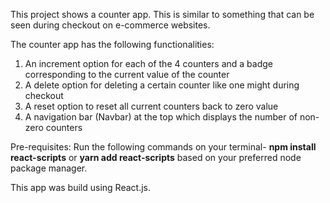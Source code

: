 This project shows a counter app. This is similar to something that can be seen during checkout on e-commerce websites.

The counter app has the following functionalities:

1) An increment option for each of the 4 counters and a badge corresponding to the current value of the counter
2) A delete option for deleting a certain counter like one might during checkout
3) A reset option to reset all current counters back to zero value
4) A navigation bar (Navbar) at the top which displays the number of non-zero counters

Pre-requisites: Run the following commands on your terminal- **npm install react-scripts** or **yarn add react-scripts** based on your preferred node package manager.

This app was build using React.js.

